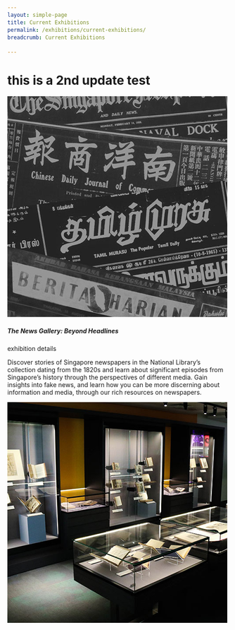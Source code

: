 ```yaml
---
layout: simple-page
title: Current Exhibitions
permalink: /exhibitions/current-exhibitions/
breadcrumb: Current Exhibitions

---
```


# this is a 2nd update test

<div>
	<div class="row is-multiline">
		<div class="col is-half-desktop is-half-tablet">
			<a href="/exhibitions/current-exhibitions/newsgallery/"><img src="/images/event-images/newsgallery/news-gallery-thumbnail.jpg" alt="The News Gallery: Beyond Headlines"></a>            
		</div>
		<div class="col is-half-desktop is-half-tablet">
            <h5>The News Gallery: Beyond Headlines</h5>
            <p>exhibition details</p>
        </div>
    </div>
        <p>Discover stories of Singapore newspapers in the National Library’s collection dating from the 1820s and learn about significant episodes from Singapore’s history through the perspectives of different media. Gain insights into fake news, and learn how you can be more discerning about information and media, through our rich resources on newspapers.</p>    
        <div class="col is-half-desktop is-half-tablet">
            <a href="/exhibitions/current-exhibitions/the-rare-collection-gallery/"><img src="/images/event-images/rarecollection/the-rare-collection-gallery-thumbnail.jpg" alt="The Rare Collection Gallery"></a>
		</div>
    
</div>


            
